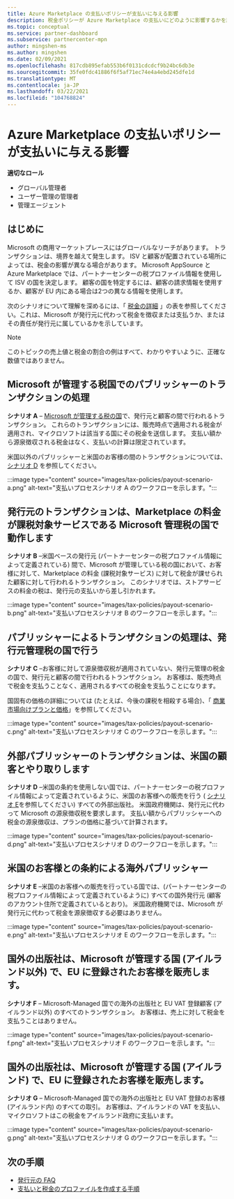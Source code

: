 ```yaml
---
title: Azure Marketplace の支払いポリシーが支払いに与える影響
description: 税金ポリシーが Azure Marketplace の支払いにどのように影響するかを説明します。
ms.topic: conceptual
ms.service: partner-dashboard
ms.subservice: partnercenter-mpn
author: mingshen-ms
ms.author: mingshen
ms.date: 02/09/2021
ms.openlocfilehash: 817cdb895efab553b6f0131cdcdcf9b24bc6db3e
ms.sourcegitcommit: 35fe0fdc41886f6f5af71ec74e4a4ebd245dfe1d
ms.translationtype: MT
ms.contentlocale: ja-JP
ms.lasthandoff: 03/22/2021
ms.locfileid: "104768824"
---
```

# <a name="how-tax-policies-affect-payout-for-azure-marketplace"></a>Azure Marketplace の支払いポリシーが支払いに与える影響

**適切なロール**
-    グローバル管理者
-    ユーザー管理の管理者
-    管理エージェント

## <a name="introduction"></a>はじめに

Microsoft の商用マーケットプレースにはグローバルなリーチがあります。 トランザクションは、境界を越えて発生します。 ISV と顧客が配置されている場所によっては、税金の影響が異なる場合があります。 Microsoft AppSource と Azure Marketplace では、パートナーセンターの税プロファイル情報を使用して ISV の国を決定します。 顧客の国を特定するには、顧客の請求情報を使用するか、顧客が EU 内にある場合は2つの異なる情報を使用します。

次のシナリオについて理解を深めるには、「 [税金の詳細](tax-details-marketplace.md) 」の表を参照してください。これは、Microsoft が発行元に代わって税金を徴収または支払うか、またはその責任が発行元に属しているかを示しています。

> [!NOTE]
> このトピックの売上値と税金の割合の例はすべて、わかりやすいように、正確な数値ではありません。

## <a name="publisher-transacts-in-microsoft-managed-tax-country"></a>Microsoft が管理する税国でのパブリッシャーのトランザクションの処理

**シナリオ A** – [Microsoft が管理する税の国](tax-details-marketplace.md#microsoft-managed-countries)で、発行元と顧客の間で行われるトランザクション。 これらのトランザクションには、販売時点で適用される税金が適用され、マイクロソフトは該当する国にその税金を送信します。 支払い額から源泉徴収される税金はなく、支払いの計算は限定されています。

米国以外のパブリッシャーと米国のお客様の間のトランザクションについては、 [シナリオ D](#foreign-publisher-transacts-with-us-customer) を参照してください。

:::image type="content" source="images/tax-policies/payout-scenario-a.png" alt-text="支払いプロセスシナリオ A のワークフローを示します。":::

## <a name="publisher-transacts-in-microsoft-managed-tax-country-where-marketplace-fee-is-taxable-service"></a>発行元のトランザクションは、Marketplace の料金が課税対象サービスである Microsoft 管理税の国で動作します

**シナリオ B** –米国ベースの発行元 (パートナーセンターの税プロファイル情報によって定義されている) 間で、Microsoft が管理している税の国において、お客様に対して、Marketplace の料金 (課税対象サービス) に対して税金が課せられた顧客に対して行われるトランザクション。 このシナリオでは、ストアサービスの料金の税は、発行元の支払いから差し引かれます。

:::image type="content" source="images/tax-policies/payout-scenario-b.png" alt-text="支払いプロセスシナリオ B のワークフローを示します。":::

## <a name="publisher-transacts-in-publisher-managed-tax-country"></a>パブリッシャーによるトランザクションの処理は、発行元管理税の国で行う

**シナリオ C** –お客様に対して源泉徴収税が適用されていない、発行元管理の税金の国で、発行元と顧客の間で行われるトランザクション。 お客様は、販売時点で税金を支払うことなく、適用されるすべての税金を支払うことになります。

国固有の価格の詳細については (たとえば、今後の課税を相殺する場合)、「 [商業市場向けプランと価格](/azure/marketplace/plans-pricing#custom-prices)」を参照してください。

:::image type="content" source="images/tax-policies/payout-scenario-c.png" alt-text="支払いプロセスシナリオ C のワークフローを示します。":::

## <a name="foreign-publisher-transacts-with-us-customer"></a>外部パブリッシャーのトランザクションは、米国の顧客とやり取りします

**シナリオ D** –米国の条約を使用しない国では、パートナーセンターの税プロファイル情報によって定義されているように、米国のお客様への販売を行う ( [シナリオ E](#foreign-publisher-with-a-treaty-transacts-with-us-customer)を参照してください) すべての外部出版社。 米国政府機関は、発行元に代わって Microsoft の源泉徴収税を要求します。 支払い額からパブリッシャーへの税金の源泉徴収は、プランの価格に基づいて計算されます。

:::image type="content" source="images/tax-policies/payout-scenario-d.png" alt-text="支払いプロセスシナリオ D のワークフローを示します。":::

## <a name="foreign-publisher-with-a-treaty-transacts-with-us-customer"></a>米国のお客様との条約による海外パブリッシャー

**シナリオ E** –米国のお客様への販売を行っている国では、(パートナーセンターの税プロファイル情報によって定義されているように) すべての国外発行元 (顧客のアカウント住所で定義されているとおり)。 米国政府機関では、Microsoft が発行元に代わって税金を源泉徴収する必要はありません。

:::image type="content" source="images/tax-policies/payout-scenario-e.png" alt-text="支払いプロセスシナリオ E のワークフローを示します。":::

## <a name="foreign-publisher-sells-to-an-eu-vat-registered-customer-in-a-microsoft-managed-country-outside-ireland"></a>国外の出版社は、Microsoft が管理する国 (アイルランド以外) で、EU に登録されたお客様を販売します。

**シナリオ F** – Microsoft-Managed 国での海外の出版社と EU VAT 登録顧客 (アイルランド以外) のすべてのトランザクション。 お客様は、売上に対して税金を支払うことはありません。

:::image type="content" source="images/tax-policies/payout-scenario-f.png" alt-text="支払いプロセスシナリオ F のワークフローを示します。":::

## <a name="foreign-publisher-sells-to-an-eu-vat-registered-customer-in-a-microsoft-managed-country-in-ireland"></a>国外の出版社は、Microsoft が管理する国 (アイルランド) で、EU に登録されたお客様を販売します。

**シナリオ G** – Microsoft-Managed 国での海外の出版社と EU VAT 登録のお客様 (アイルランド内) のすべての取引。 お客様は、アイルランドの VAT を支払い、マイクロソフトはこの税金をアイルランド政府に支払います。

:::image type="content" source="images/tax-policies/payout-scenario-g.png" alt-text="支払いプロセスシナリオ G のワークフローを示します。":::

## <a name="next-steps"></a>次の手順

- [発行元の FAQ](/azure/marketplace/marketplace-faq-publisher-guide)
- [支払いと税金のプロファイルを作成する手順](./set-up-your-payout-account.md?context=%2fazure%2fmarketplace%2fcontext%2fcontext#create-a-payment-profile)